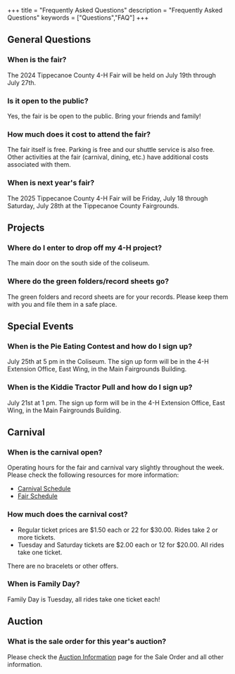 +++
title = "Frequently Asked Questions"
description = "Frequently Asked Questions"
keywords = ["Questions","FAQ"]
+++

## General Questions

### When is the fair?

The 2024 Tippecanoe County 4-H Fair will be held on July 19th through July 27th.

### Is it open to the public?

Yes, the fair is be open to the public. Bring your friends and family!

### How much does it cost to attend the fair?

The fair itself is free. Parking is free and our shuttle service is also free. Other activities at the fair (carnival, dining, etc.) have additional costs associated with them. 

### When is next year's fair?

The 2025 Tippecanoe County 4-H Fair will be Friday, July 18 through Saturday, July 28th at the Tippecanoe County Fairgrounds.

## Projects

### Where do I enter to drop off my 4-H project?

The main door on the south side of the coliseum.

### Where do the green folders/record sheets go?

The green folders and record sheets are for your records. Please keep them with you and file them in a safe place.

## Special Events

### When is the Pie Eating Contest and how do I sign up?

July 25th at 5 pm in the Coliseum. The sign up form will be in the 4-H Extension Office, East Wing, in the Main Fairgrounds Building.

### When is the Kiddie Tractor Pull and how do I sign up?

July 21st at 1 pm. The sign up form will be in the 4-H Extension Office, East Wing, in the Main Fairgrounds Building.

## Carnival

### When is the carnival open?

Operating hours for the fair and carnival vary slightly throughout the week. Please check the following resources for more information:

* [Carnival Schedule](/2024/carnival)
* [Fair Schedule](/2024/schedule)

### How much does the carnival cost?

* Regular ticket prices are $1.50 each or 22 for $30.00. Rides take 2 or more tickets.
* Tuesday and Saturday tickets are $2.00 each or 12 for $20.00. All rides take one ticket.

There are no bracelets or other offers.

### When is Family Day?

Family Day is Tuesday, all rides take one ticket each!

## Auction

### What is the sale order for this year's auction?

Please check the [Auction Information](/auction/) page for the Sale Order and all other information.
